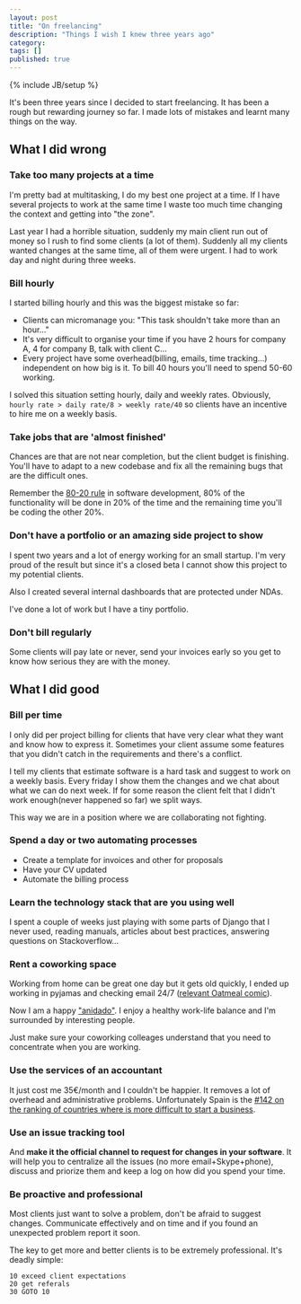 ```yaml
---
layout: post
title: "On freelancing"
description: "Things I wish I knew three years ago"
category: 
tags: []
published: true
---
```

{% include JB/setup %}

It's been three years since I decided to start freelancing. It has been a rough but rewarding journey so far. I made lots of mistakes and learnt many things on the way.


## What I did wrong

### Take too many projects at a time

I'm pretty bad at multitasking, I do my best one project at a time. If I have several projects to work at the same time I waste too much time changing the context and getting into "the zone".

Last year I had a horrible situation, suddenly my main client run out of money so I  rush to find some clients (a lot of them). Suddenly all my clients wanted changes at the same time, all of them were urgent. I had to work day and night during three weeks.


### Bill hourly

I started billing hourly and this was the biggest mistake so far:

 - Clients can micromanage you: "This task shouldn't take more than an hour…"
 - It's very difficult to organise your time if you have 2 hours for company A, 4 for company B, talk with client C…
 - Every project have some overhead(billing, emails, time tracking…) independent on how big is it. To bill 40 hours you'll need to spend 50-60 working.

I solved this situation setting hourly, daily and weekly rates. Obviously,  `hourly rate > daily rate/8 > weekly rate/40` so clients have an incentive to hire me on a weekly basis.



### Take jobs that are 'almost finished'

Chances are that are not near completion, but the client budget is finishing. You'll have to adapt to a new codebase and fix all the remaining bugs that are the difficult ones. 

Remember the [80-20 rule](http://en.wikipedia.org/wiki/Pareto_principle) in software development, 80% of the functionality will be done in 20% of the time and the remaining time you'll be coding the other 20%.



### Don't have a portfolio or an amazing side project to show

I spent two years and a lot of energy working for an small startup. I'm very proud of the result but since it's a closed beta I cannot show this project to my potential clients.

Also I created several internal dashboards that are protected under NDAs.

I've done a lot of work but I have a tiny portfolio.


### Don't bill regularly

Some clients will pay late or never, send your invoices early so you get to know how serious they are with the money.



## What I did good

### Bill per time

I only did per project billing for clients that have very clear what they want and know how to express it. Sometimes your client assume some features that you didn't catch in the requirements and there's a conflict.

I tell my clients that estimate software is a hard task and suggest to work on a weekly basis. Every friday I show them the changes and we chat about what we can do next week. If for some reason the client felt that I didn't work enough(never happened so far) we split ways.

This way we are in a position where we are collaborating not fighting.


### Spend a day or two automating processes

- Create a template for invoices and other for proposals
- Have your CV updated
- Automate the billing process


### Learn the technology stack that are you using well

I spent a couple of weeks just playing with some parts of Django that I never used, reading manuals, articles about best practices, answering questions on Stackoverflow…


### Rent a coworking space

Working from home can be great one day but it gets old quickly, I ended up working in pyjamas and checking email 24/7 ([relevant Oatmeal comic](http://theoatmeal.com/comics/working_home)).

Now I am a happy ["anidado"](http://www.espacionido.es/). I enjoy a healthy work-life balance and I'm surrounded by interesting people.

Just make sure your coworking colleages understand that you need to concentrate when you are working.


### Use the services of an accountant

It just cost me 35€/month and I couldn't be happier. It removes a lot of overhead and administrative problems. Unfortunately Spain is the [#142 on the ranking of countries where is more difficult to start a business](http://www.doingbusiness.org/data/exploreeconomies/spain/#starting-a-business). 


### Use an issue tracking tool

And **make it the official channel to request for changes in your software**. It will help you to centralize all the issues (no more email+Skype+phone), discuss and priorize them and keep a log on how did you spend your time.


### Be proactive and professional

Most clients just want to solve a problem, don't be afraid to suggest changes. Communicate effectively and on time and if you found an unexpected problem report it soon.

The key to get more and better clients is to be extremely professional. It's deadly simple: 

    10 exceed client expectations 
    20 get referals 
    30 GOTO 10
	
